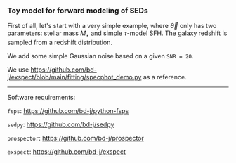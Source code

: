 ### Toy model for forward modeling of SEDs

First of all, let's start with a very simple example, where $\vec{\theta}$ only has two parameters: stellar mass $M_{\star}$ and simple $\tau$-model SFH. The galaxy redshift is sampled from a redshift distribution.

We add some simple Gaussian noise based on a given `SNR = 20`.

We use https://github.com/bd-j/exspect/blob/main/fitting/specphot_demo.py as a reference.

---

Software requirements:

`fsps`: https://github.com/bd-j/python-fsps

`sedpy`: https://github.com/bd-j/sedpy

`prospector`: https://github.com/bd-j/prospector

`exspect`: https://github.com/bd-j/exspect